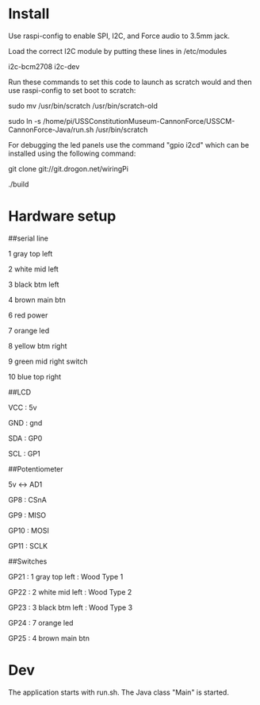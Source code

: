 # Install

Use raspi-config to enable SPI, I2C, and Force audio to 3.5mm jack.

Load the correct I2C module by putting these lines in /etc/modules

i2c-bcm2708 
i2c-dev

Run these commands to set this code to launch as scratch would and then use raspi-config to set boot to scratch:

sudo mv /usr/bin/scratch /usr/bin/scratch-old

sudo ln -s /home/pi/USSConstitutionMuseum-CannonForce/USSCM-CannonForce-Java/run.sh /usr/bin/scratch

For debugging the led panels use the command "gpio i2cd" which can be installed using the following command:

git clone git://git.drogon.net/wiringPi

./build

# Hardware setup

##serial line

1 gray top left

2 white mid left

3 black btm left

4 brown main btn

6   red   power

7 orange led

8 yellow btm right

9   green  mid right switch

10 blue top right


##LCD

VCC : 5v

GND : gnd

SDA : GP0

SCL : GP1


##Potentiometer 

5v <-> AD1

GP8 : CSnA

GP9 : MISO

GP10 : MOSI

GP11 : SCLK

##Switches

GP21 : 1 gray top left : Wood Type 1

GP22 : 2 white mid left : Wood Type 2

GP23 :  3 black btm left : Wood Type 3

GP24 : 7 orange led

GP25 : 4 brown main btn



# Dev

The application starts with run.sh. The Java class "Main" is started. 




